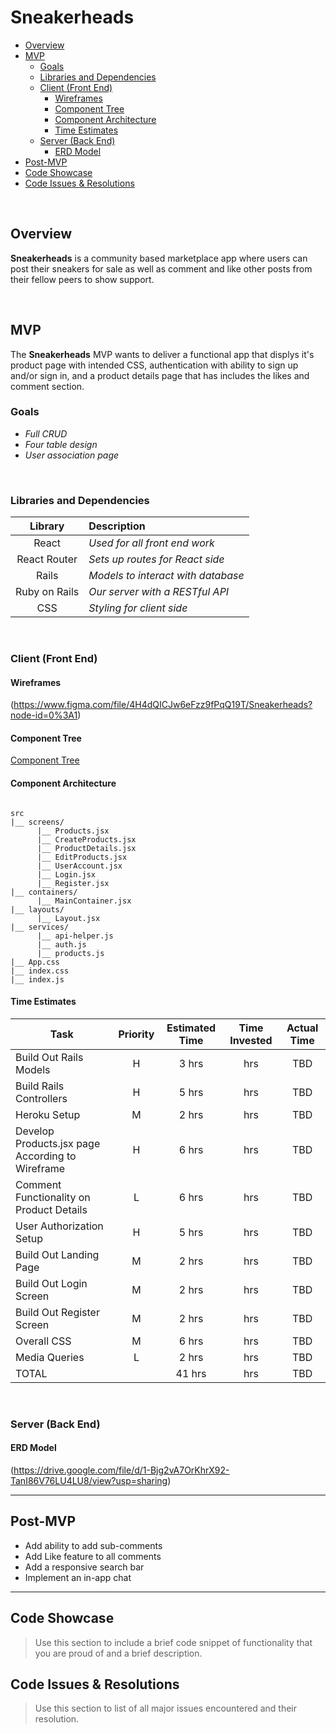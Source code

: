 # Sneakerheads

- [Overview](#overview)
- [MVP](#mvp)
  - [Goals](#goals)
  - [Libraries and Dependencies](#libraries-and-dependencies)
  - [Client (Front End)](#client-front-end)
    - [Wireframes](#wireframes)
    - [Component Tree](#component-tree)
    - [Component Architecture](#component-architecture)
    - [Time Estimates](#time-estimates)
  - [Server (Back End)](#server-back-end)
    - [ERD Model](#erd-model)
- [Post-MVP](#post-mvp)
- [Code Showcase](#code-showcase)
- [Code Issues & Resolutions](#code-issues--resolutions)

<br>

## Overview

**Sneakerheads** is a community based marketplace app where users can post their sneakers for sale as well as comment and like other posts from their fellow peers to show support. 

<br>

## MVP

The **Sneakerheads** MVP wants to deliver a functional app that displys it's product page with intended CSS, authentication with ability to sign up and/or sign in, and a product details page that has includes the likes and comment section.
<br>

### Goals

- _Full CRUD_
- _Four table design_
- _User association page_

<br>

### Libraries and Dependencies

|     Library      | Description                                |
| :--------------: | :----------------------------------------- |
|      React       | _Used for all front end work_ |
|   React Router   | _Sets up routes for React side_ |
| Rails | _Models to interact with database_ |
|     Ruby on Rails      | _Our server with a RESTful API_ |
|  CSS  | _Styling for client side_ |

<br>

### Client (Front End)

#### Wireframes

(https://www.figma.com/file/4H4dQICJw6eFzz9fPqQ19T/Sneakerheads?node-id=0%3A1)

#### Component Tree

[Component Tree](https://www.figma.com/file/84hGy2QoxkOE68bAMjvG01/Component-Tree?node-id=0%3A1)

#### Component Architecture

``` structure

src
|__ screens/
      |__ Products.jsx
      |__ CreateProducts.jsx
      |__ ProductDetails.jsx
      |__ EditProducts.jsx
      |__ UserAccount.jsx
      |__ Login.jsx
      |__ Register.jsx
|__ containers/
      |__ MainContainer.jsx
|__ layouts/
      |__ Layout.jsx
|__ services/
      |__ api-helper.js
      |__ auth.js
      |__ products.js
|__ App.css
|__ index.css
|__ index.js
```

#### Time Estimates

| Task                | Priority | Estimated Time | Time Invested | Actual Time |
| ------------------- | :------: | :------------: | :-----------: | :---------: |
| Build Out Rails Models    |    H     |     3 hrs      |      hrs     |     TBD    |
| Build Rails Controllers |    H     |     5 hrs      |      hrs     |     TBD     |
| Heroku Setup               |     M     |     2 hrs      |      hrs     |     TBD     |
| Develop Products.jsx page According to Wireframe|     H     |     6 hrs      |      hrs     |     TBD     |
| Comment Functionality on Product Details  |     L     |     6 hrs      |      hrs     |     TBD     |
| User Authorization Setup |     H    |     5 hrs      |      hrs     |     TBD     |
| Build Out Landing Page   |     M     |     2 hrs      |      hrs     |     TBD     |
| Build Out Login Screen   |     M     |     2 hrs      |      hrs     |     TBD     |
| Build Out Register Screen |    M      |     2 hrs      |      hrs     |     TBD     |
| Overall CSS         |    M      |     6 hrs      |      hrs     |     TBD     |
| Media Queries       |    L      |     2 hrs      |      hrs     |     TBD     |
| TOTAL               |          |     41 hrs      |      hrs     |     TBD     |

<br>

### Server (Back End)

#### ERD Model

(https://drive.google.com/file/d/1-Bjg2vA7OrKhrX92-TanI86V76LU4LU8/view?usp=sharing)
<br>

***

## Post-MVP

- Add ability to add sub-comments
- Add Like feature to all comments
- Add a responsive search bar
- Implement an in-app chat

***

## Code Showcase

> Use this section to include a brief code snippet of functionality that you are proud of and a brief description.

## Code Issues & Resolutions

> Use this section to list of all major issues encountered and their resolution.
